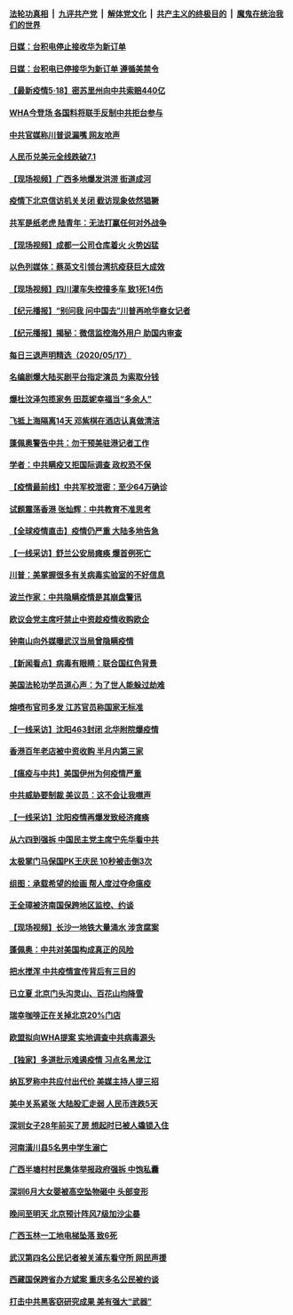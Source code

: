 

####  [法轮功真相](../../../../basic/blob/master/README.md?t=05181801) &nbsp;|&nbsp; [九评共产党](../../../../9ping.md/blob/master/README.md?t=05181801) &nbsp;|&nbsp; [解体党文化](../../../../jtdwh.md/blob/master/README.md?t=05181801)  &nbsp;|&nbsp; [共产主义的终极目的](../../../../gczydzjmd.md/blob/master/README.md?t=05181801) &nbsp;|&nbsp; [魔鬼在统治我们的世界](../../../../mgztzwmdsj.md/blob/master/README.md?t=05181801) 


#### [日媒：台积电停止接收华为新订单](../pages/nsc413/n12117595.md?t=05181801) 

#### [日媒：台积电已停接华为新订单 遵循美禁令](../pages/nsc413/n12117798.md?t=05181801) 

#### [【最新疫情5·18】密苏里州向中共索赔440亿](../pages/nsc413/n12115367.md?t=05181801) 

#### [WHA今登场 各国料将联手反制中共拒台参与](../pages/nsc413/n12117180.md?t=05181801) 

#### [中共官媒称川普说漏嘴 网友呛声](../pages/nsc413/n12116849.md?t=05181801) 

#### [人民币兑美元全线跌破7.1](../pages/nsc413/n12117503.md?t=05181801) 

#### [【现场视频】广西多地爆发洪涝 街道成河](../pages/nsc413/n12117408.md?t=05181801) 

#### [疫情下北京信访机关关闭 截访现象依然猖獗](../pages/nsc413/n12117242.md?t=05181801) 

#### [共军是纸老虎 陆青年：无法打赢任何对外战争](../pages/nsc413/n12116271.md?t=05181801) 

#### [【现场视频】成都一公司仓库着火 火势凶猛](../pages/nsc413/n12117294.md?t=05181801) 

#### [以色列媒体：蔡英文引领台湾抗疫获巨大成效](../pages/nsc413/n12117256.md?t=05181801) 

#### [【现场视频】四川灌车失控撞多车 致1死14伤](../pages/nsc413/n12117171.md?t=05181801) 

#### [【纪元播报】“别问我 问中国去”川普再呛华裔女记者](../pages/nsc413/n12115768.md?t=05181801) 

#### [【纪元播报】揭秘：微信监控海外用户 助国内审查](../pages/nsc413/n12115769.md?t=05181801) 

#### [每日三退声明精选（2020/05/17）](../pages/nsc413/n12117130.md?t=05181801) 

#### [名编剧爆大陆买剧平台指定演员 为索取分钱](../pages/nsc413/n12116694.md?t=05181801) 

#### [爆杜汶泽包揽家务 田蕊妮幸福当“多余人”](../pages/nsc413/n12116539.md?t=05181801) 

#### [飞抵上海隔离14天 邓紫棋在酒店认真做清洁](../pages/nsc413/n12116777.md?t=05181801) 

#### [蓬佩奥警告中共：勿干预美驻港记者工作](../pages/nsc413/n12116878.md?t=05181801) 

#### [学者：中共瞒疫又拒国际调查 政权恐不保](../pages/nsc413/n12099710.md?t=05181801) 

#### [【疫情最前线】中共军校泄密：至少64万确诊](../pages/nsc413/n12116661.md?t=05181801) 

#### [试题震荡香港 张灿辉：中共教育不准思考](../pages/nsc413/n12116869.md?t=05181801) 

#### [【全球疫情直击】疫情仍严重 大陆多地告急](../pages/nsc413/n12116326.md?t=05181801) 

#### [【一线采访】舒兰公安局瘫痪 爆首例死亡](../pages/nsc413/n12116520.md?t=05181801) 

#### [川普：美掌握很多有关病毒实验室的不好信息](../pages/nsc413/n12116772.md?t=05181801) 

#### [波兰作家：中共隐瞒疫情是其崩盘警讯](../pages/nsc413/n12116706.md?t=05181801) 

#### [欧议会党主席吁禁止中资趁疫情收购欧企](../pages/nsc413/n12116773.md?t=05181801) 

#### [钟南山向外媒曝武汉当局曾隐瞒疫情](../pages/nsc413/n12116697.md?t=05181801) 

#### [【新闻看点】病毒有眼睛：联合国红色背景](../pages/nsc413/n12115092.md?t=05181801) 

#### [美国法轮功学员道心声：为了世人能躲过劫难](../pages/nsc413/n12116667.md?t=05181801) 

#### [熔喷布官司多发 江苏官员称国家无标准](../pages/nsc413/n12116641.md?t=05181801) 

#### [【一线采访】沈阳463封闭 北华附院爆疫情](../pages/nsc413/n12116595.md?t=05181801) 

#### [香港百年老店被中资收购 半月内第三家](../pages/nsc413/n12116467.md?t=05181801) 

#### [【瘟疫与中共】美国伊州为何疫情严重](../pages/nsc413/n12116483.md?t=05181801) 

#### [中共威胁要制裁 美议员：这不会让我噤声](../pages/nsc413/n12116518.md?t=05181801) 

#### [【一线采访】沈阳疫情再爆发致经济瘫痪](../pages/nsc413/n12115821.md?t=05181801) 

#### [从六四到强拆 中国民主党主席宁先华看中共](../pages/nsc413/n12115482.md?t=05181801) 

#### [太极掌门马保国PK王庆民 10秒被击倒3次](../pages/nsc413/n12116387.md?t=05181801) 

#### [组图：承载希望的绘画 帮人度过夺命瘟疫](../pages/nsc413/n12115569.md?t=05181801) 

#### [王全璋被济南国保跨地区监控、约谈](../pages/nsc413/n12116372.md?t=05181801) 

#### [【现场视频】长沙一地铁大量涌水 涉贪腐案](../pages/nsc413/n12115992.md?t=05181801) 

#### [蓬佩奥：中共对美国构成真正的风险](../pages/nsc413/n12116357.md?t=05181801) 


#### [把水搅浑 中共疫情宣传背后有三目的](../pages/nsc413/n12115408.md?t=05181801) 

#### [已立夏 北京门头沟灵山、百花山均降雪](../pages/nsc413/n12116287.md?t=05181801) 

#### [瑞幸咖啡正在关掉北京20%门店](../pages/nsc413/n12115995.md?t=05181801) 

#### [欧盟拟向WHA提案 实地调查中共病毒源头](../pages/nsc413/n12115439.md?t=05181801) 

#### [【独家】多道批示难遏疫情 习点名黑龙江](../pages/nsc413/n12115296.md?t=05181801) 

#### [纳瓦罗称中共应付出代价 美媒主持人提三招](../pages/nsc413/n12115389.md?t=05181801) 

#### [美中关系紧张 大陆股汇走弱 人民币连跌5天](../pages/nsc413/n12115597.md?t=05181801) 

#### [深圳女子28年前买了房 想起时已被人撬锁入住](../pages/nsc413/n12115981.md?t=05181801) 

#### [河南潢川县5名男中学生溺亡](../pages/nsc413/n12115994.md?t=05181801) 

#### [广西半塘村村民集体举报政府强拆 中饱私囊](../pages/nsc413/n12114671.md?t=05181801) 

#### [深圳6月大女婴被高空坠物砸中 头部变形](../pages/nsc413/n12115987.md?t=05181801) 

#### [晚间至明天 北京预计阵风7级加沙尘暴](../pages/nsc413/n12115926.md?t=05181801) 

#### [广西玉林一工地电梯坠落 致6死](../pages/nsc413/n12112098.md?t=05181801) 

#### [武汉第四名公民记者被关浦东看守所 网民声援](../pages/nsc413/n12115843.md?t=05181801) 

#### [西藏国保跨省办方斌案 重庆多名公民被约谈](../pages/nsc413/n12115518.md?t=05181801) 

#### [打击中共黑客窃研究成果 美有强大“武器”](../pages/nsc413/n12110521.md?t=05181801) 

